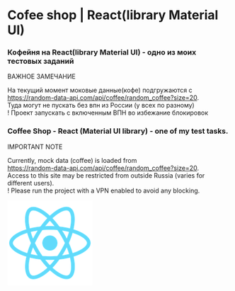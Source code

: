 # Cofee shop | React(library Material UI)

### Кофейня на React(library Material UI) - одно из моих тестовых заданий    
  
ВАЖНОЕ ЗАМЕЧАНИЕ  

На текущий момент моковые данные(кофе) подгружаются с   
https://random-data-api.com/api/coffee/random_coffee?size=20.   
Туда могут не пускать без впн из России (у всех по разному)  
! Проект запускать с включенным ВПН во избежание блокировок   

### Coffee Shop - React (Material UI library) - one of my test tasks.   

IMPORTANT NOTE   

Currently, mock data (coffee) is loaded from  
https://random-data-api.com/api/coffee/random_coffee?size=20.   
Access to this site may be restricted from outside Russia (varies for different users).   
! Please run the project with a VPN enabled to avoid any blocking.   

![Preview](https://github.com/RiseUpNow/cofee-shop/raw/master/public/logo192.png)
